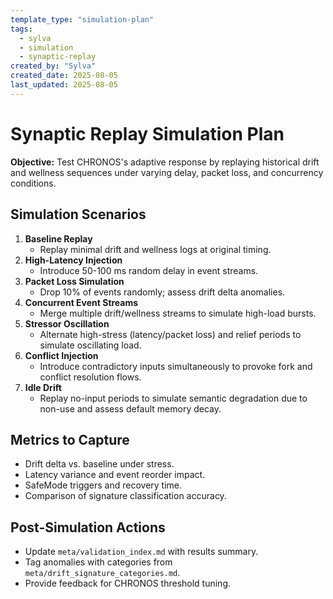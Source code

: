 ```yaml
---
template_type: "simulation-plan"
tags:
  - sylva
  - simulation
  - synaptic-replay
created_by: "Sylva"
created_date: 2025-08-05
last_updated: 2025-08-05
---
```


# Synaptic Replay Simulation Plan

**Objective:** Test CHRONOS's adaptive response by replaying historical drift and wellness sequences under varying delay, packet loss, and concurrency conditions.

## Simulation Scenarios

1. **Baseline Replay**
   - Replay minimal drift and wellness logs at original timing.
2. **High-Latency Injection**
   - Introduce 50-100 ms random delay in event streams.
3. **Packet Loss Simulation**
   - Drop 10% of events randomly; assess drift delta anomalies.
4. **Concurrent Event Streams**
   - Merge multiple drift/wellness streams to simulate high-load bursts.
5. **Stressor Oscillation**
   - Alternate high-stress (latency/packet loss) and relief periods to simulate oscillating load.
6. **Conflict Injection**
   - Introduce contradictory inputs simultaneously to provoke fork and conflict resolution flows.
7. **Idle Drift**
   - Replay no-input periods to simulate semantic degradation due to non-use and assess default memory decay.

## Metrics to Capture

- Drift delta vs. baseline under stress.
- Latency variance and event reorder impact.
- SafeMode triggers and recovery time.
- Comparison of signature classification accuracy.

## Post-Simulation Actions

- Update `meta/validation_index.md` with results summary.
- Tag anomalies with categories from `meta/drift_signature_categories.md`.
- Provide feedback for CHRONOS threshold tuning.
